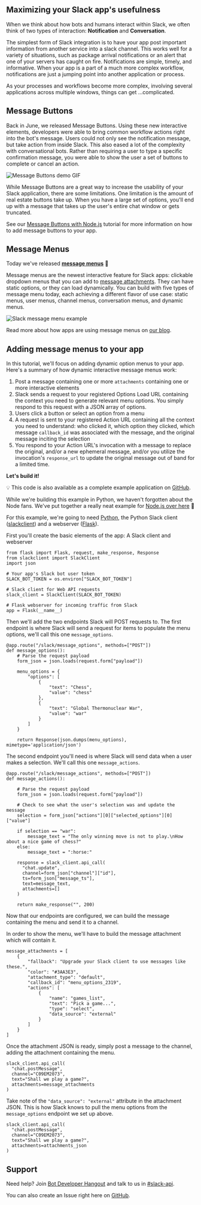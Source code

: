 Maximizing your Slack app's usefulness
---------------------------------------

When we think about how bots and humans interact within Slack, we often think of two types of interaction: **Notification** and **Conversation**.

The simplest form of Slack integration is to have your app post important information from another service into a slack channel. This works well for a variety of situations, such as package arrival notifications or an alert that one of your servers has caught on fire. Notifications are simple, timely, and informative. When your app is a part of a much more complex workflow, notifications are just a jumping point into another application or process.

<notification message screenshot>

As your processes and workflows become more complex, involving several applications across multiple windows, things can get ...complicated.

Message Buttons
----------------

Back in June, we released Message Buttons. Using these new interactive elements, developers were able to bring common workflow actions right into the bot's message. Users could not only see the notification message, but take action from inside Slack. This also eased a lot of the complexity with conversational bots. Rather than requiring a user to type a specific confirmation message, you were able to show the user a set of buttons to complete or cancel an action.

![Message Buttons demo GIF](https://cdn-images-1.medium.com/max/800/1*aYzTFMBlg8tGnKP7fv7oJg.gif)

While Message Buttons are a great way to increase the usability of your Slack application, there are some limitations. One limitation is the amount of real estate buttons take up. When you have a large set of options, you'll end up with a message that takes up the user's entire chat window or gets truncated.

See our [Message Buttons with Node.js](https://api.slack.com/tutorials/intro-to-message-buttons) tutorial for more information on how to add message buttons to your app.

Message Menus
-------------

Today we've released **[message menus](https://api.dev153.slack.com/docs/message-menus)** :tada:

Message menus are the newest interactive feature for Slack apps: clickable dropdown menus that you can add to [message attachments](https://api.slack.com/docs/message-attachments). They can have static options, or they can load dynamically.
You can build with five types of message menu today, each achieving a different flavor of use case: static menus, user menus, channel menus, conversation menus, and dynamic menus.

![Slack message menu example](https://cdn-images-1.medium.com/max/800/1*lLR-3KbUjwPF9l6jEbiEwQ.gif)

Read more about how apps are using message menus on [our blog](https://medium.com/slack-developer-blog/build-an-interactive-slack-app-with-message-menus-1fb2c6298308).

Adding message menus to your app
--------------------------------

In this tutorial, we'll focus on adding dynamic option menus to your app. Here's a summary of how dynamic interactive message menus work:

1. Post a message containing one or more ``attachments`` containing one or more interactive elements
2. Slack sends a request to your registered Options Load URL containing the context you need to generate relevant menu options. You simply respond to this request with a JSON array of options.
3. Users click a button or select an option from a menu
4. A request is sent to your registered Action URL containing all the context you need to understand: who clicked it, which option they clicked, which message ``callback_id`` was associated with the message, and the original message inciting the selection
5. You respond to your Action URL's invocation with a message to replace the original, and/or a new ephemeral message, and/or you utilize the invocation's ``response_url`` to update the original message out of band for a limited time.


**Let's build it!**

:bulb: This code is also available as a complete example application on [GitHub](https://slack-github.com/roach/message-menus-tutorial/blob/master/example.py).

While we're building this example in Python, we haven't forgotten about the Node fans.
We've put together a really neat example for [Node.js over here](https://github.com/slackapi/sample-message-menus-node) :tada:

For this example, we're going to need [Python](https://www.python.org/), the Python Slack client ([slackclient](https://github.com/slackapi/python-slackclient)) and a webserver ([Flask](http://flask.pocoo.org/)).

First you'll create the basic elements of the app: A Slack client and webserver

```
from flask import Flask, request, make_response, Response
from slackclient import SlackClient
import json

# Your app's Slack bot user token
SLACK_BOT_TOKEN = os.environ["SLACK_BOT_TOKEN"]

# Slack client for Web API requests
slack_client = SlackClient(SLACK_BOT_TOKEN)

# Flask webserver for incoming traffic from Slack
app = Flask(__name__)
```

Then we'll add the two endpoints Slack will POST requests to. The first endpoint
is where Slack will send a request for items to populate the menu options,
we'll call this one ``message_options``.

```
@app.route("/slack/message_options", methods=["POST"])
def message_options():
    # Parse the request payload
    form_json = json.loads(request.form["payload"])

    menu_options = {
        "options": [
            {
                "text": "Chess",
                "value": "chess"
            },
            {
                "text": "Global Thermonuclear War",
                "value": "war"
            }
        ]
    }

    return Response(json.dumps(menu_options), mimetype='application/json')
```

The second endpoint you'll need is where Slack will send data when a user makes
a selection. We'll call this one ``message_actions``.

```
@app.route("/slack/message_actions", methods=["POST"])
def message_actions():

    # Parse the request payload
    form_json = json.loads(request.form["payload"])

    # Check to see what the user's selection was and update the message
    selection = form_json["actions"][0]["selected_options"][0]["value"]

    if selection == "war":
        message_text = "The only winning move is not to play.\nHow about a nice game of chess?"
    else:
        message_text = ":horse:"

    response = slack_client.api_call(
      "chat.update",
      channel=form_json["channel"]["id"],
      ts=form_json["message_ts"],
      text=message_text,
      attachments=[]
    )

    return make_response("", 200)
```

Now that our endpoints are configured, we can build the message containing the menu and send it to a channel.


In order to show the menu, we'll have to build the message attachment which will contain it.

```
message_attachments = [
    {
        "fallback": "Upgrade your Slack client to use messages like these.",
        "color": "#3AA3E3",
        "attachment_type": "default",
        "callback_id": "menu_options_2319",
        "actions": [
            {
                "name": "games_list",
                "text": "Pick a game...",
                "type": "select",
                "data_source": "external"
            }
        ]
    }
]
```

Once the attachment JSON is ready, simply post a message to the channel, adding the attachment containing the menu.

```
slack_client.api_call(
  "chat.postMessage",
  channel="C09EM2073",
  text="Shall we play a game?",
  attachments=message_attachments
)
```

Take note of the ``"data_source": "external"`` attribute in the attachment JSON. This is how Slack knows to pull the menu options from the ``message_options`` endpoint we set up above.

```
slack_client.api_call(
  "chat.postMessage",
  channel="C09EM2073",
  text="Shall we play a game?",
  attachments=attachments_json
)
```


Support
--------

Need help? Join [Bot Developer Hangout](http://dev4slack.xoxco.com/) and talk to us in [#slack-api](https://dev4slack.slack.com/messages/slack-api/).


You can also create an Issue right here on [GitHub](https://github.com/slackapi/python-message-menu-example/issues).
